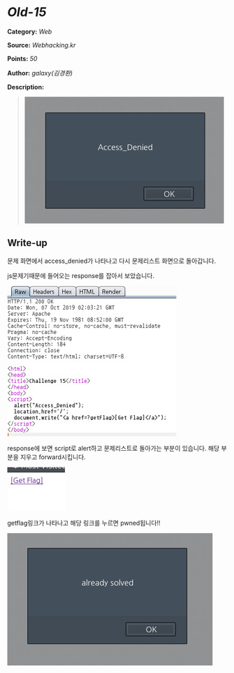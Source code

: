 # _Old-15_

**Category:** _Web_

**Source:** _Webhacking.kr_

**Points:** _50_

**Author:** _galaxy(김경환)_

**Description:** 

> ![img](resource/prob.png)

## Write-up

문제 화면에서 access_denied가 나타나고 다시 문제리스트 화면으로 돌아갑니다.

js문제기때문에 들어오는 response를 잡아서 보았습니다.

![img](resource/response.png)

response에 보면 script로 alert하고 문제리스트로 돌아가는 부분이 있습니다. 해당 부분을 지우고 forward시킵니다.

![img](resource/getflag.png)

getflag링크가 나타나고 해당 링크를 누르면 pwned됩니다!!

![img](resource/pwned.png)
